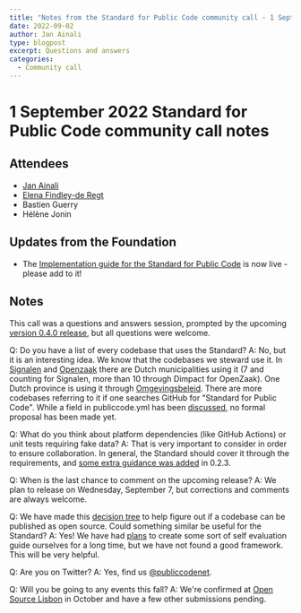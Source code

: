 ```yaml
---
title: "Notes from the Standard for Public Code community call - 1 September 2022"
date: 2022-09-02
author: Jan Ainali
type: blogpost
excerpt: Questions and answers
categories:
  - Community call
---
```


# 1 September 2022 Standard for Public Code community call notes

## Attendees

* [Jan Ainali](https://publiccode.net/who-we-are/team/jan-ainali.html)
* [Elena Findley-de Regt](https://publiccode.net/who-we-are/team/elena-findley-de-regt.html)
* Bastien Guerry
* Hélène Jonin

## Updates from the Foundation

* The [Implementation guide for the Standard for Public Code](https://publiccodenet.github.io/community-implementation-guide-standard/) is now live - please add to it!

## Notes

This call was a questions and answers session, prompted by the upcoming [version 0.4.0 release](https://github.com/publiccodenet/standard/issues/682), but all questions were welcome.

Q: Do you have a list of every codebase that uses the Standard?
A: No, but it is an interesting idea. We know that the codebases we steward use it. In [Signalen](https://publiccode.net/codebases/signalen.html) and [Openzaak](https://publiccode.net/codebases/openzaak.html) there are Dutch municipalities using it (7 and counting for Signalen, more than 10 through Dimpact for OpenZaak). One Dutch province is using it through [Omgevingsbeleid](https://publiccode.net/codebases/omgevingsbeleid.html). There are more codebases referring to it if one searches GitHub for "Standard for Public Code". While a field in publiccode.yml has been [discussed](https://github.com/publiccodeyml/publiccode.yml/discussions/136), no formal proposal has been made yet.

Q: What do you think about platform dependencies (like GitHub Actions) or unit tests requiring fake data?
A: That is very important to consider in order to ensure collaboration. In general, the Standard should cover it through the requirements, and [some extra guidance was added](https://github.com/publiccodenet/standard/commit/a02bfc0bee9b79484164edb6ffef9e7fa3c6543d) in 0.2.3.

Q: When is the last chance to comment on the upcoming release?
A: We plan to release on Wednesday, September 7, but corrections and comments are always welcome.

Q: We have made this [decision tree](https://web.archive.org/web/20230201062301/https://guide-juridique-logiciel-libre.etalab.gouv.fr/) to help figure out if a codebase can be published as open source. Could something similar be useful for the Standard?
A: Yes! We have had [plans](https://github.com/publiccodenet/projects/issues/77) to create some sort of self evaluation guide ourselves for a long time, but we have not found a good framework. This will be very helpful.

Q: Are you on Twitter?
A: Yes, find us [@publiccodenet](https://twitter.com/publiccodenet).

Q: Will you be going to any events this fall?
A: We're confirmed at [Open Source Lisbon](https://opensourcelisbon.syone.com/speakers) in October and have a few other submissions pending.
